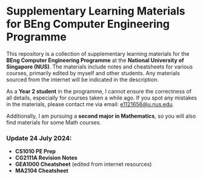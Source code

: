 # Supplementary Learning Materials for BEng Computer Engineering Programme

This repository is a collection of supplementary learning materials for the **BEng Computer Engineering Programme** at the **National University of Singapore (NUS)**. The materials include notes and cheatsheets for various courses, primarily edited by myself and other students. Any materials sourced from the internet will be indicated in the description.

As a **Year 2 student** in the programme, I cannot ensure the correctness of all details, especially for courses taken a while ago. If you spot any mistakes in the materials, please contact me via email: [e1121656@u.nus.edu](mailto:e1121656@u.nus.edu).

Additionally, I am pursuing a **second major in Mathematics**, so you will also find materials for some Math courses.

### Update 24 July 2024:
- **CS1010 PE Prep**
- **CG2111A Revision Notes**
- **GEA1000 Cheatsheet** (edited from internet resources)
- **MA2104 Cheatsheet**
